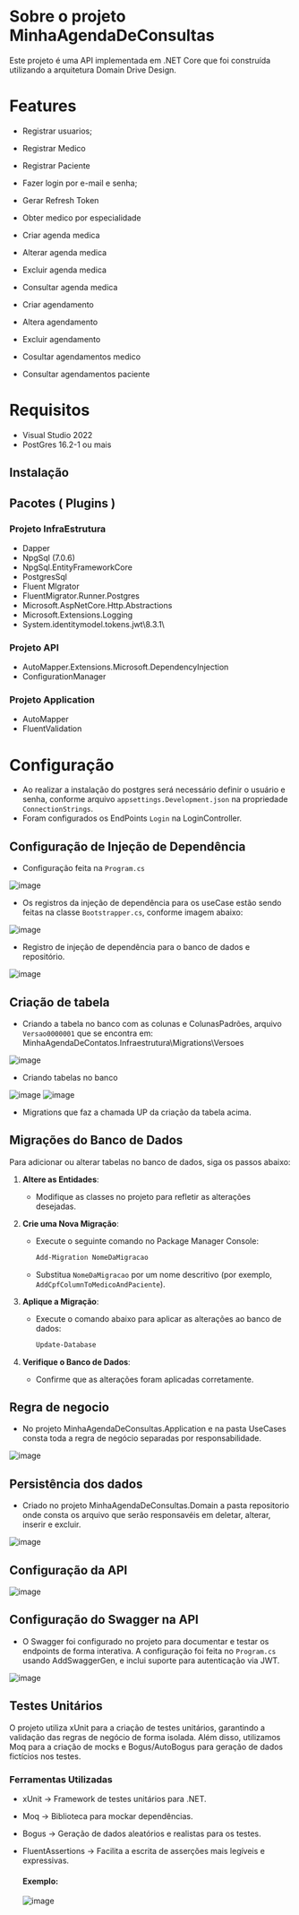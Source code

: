 # Sobre o projeto MinhaAgendaDeConsultas

Este projeto é uma API implementada em .NET Core que foi construída utilizando a arquitetura Domain Drive Design.

# Features

- Registrar usuarios;
- Registrar Medico
- Registrar Paciente
  
- Fazer login por e-mail e senha;

- Gerar Refresh Token
- Obter medico por especialidade

- Criar agenda medica
- Alterar agenda medica
- Excluir agenda medica
- Consultar agenda medica

- Criar agendamento
- Altera agendamento
- Excluir agendamento
- Cosultar agendamentos medico
- Consultar agendamentos paciente
  

# Requisitos
  
* Visual Studio 2022
* PostGres 16.2-1 ou mais

## Instalação
  
## Pacotes ( Plugins )

### Projeto InfraEstrutura
  * Dapper
  * NpgSql (7.0.6)
  * NpgSql.EntityFrameworkCore
  * PostgresSql
  * Fluent MIgrator
  * FluentMigrator.Runner.Postgres
  * Microsoft.AspNetCore.Http.Abstractions
  * Microsoft.Extensions.Logging
  * System.identitymodel.tokens.jwt\8.3.1\

### Projeto API 
  * AutoMapper.Extensions.Microsoft.DependencyInjection
  * ConfigurationManager

### Projeto Application
  * AutoMapper
  * FluentValidation

# Configuração
* Ao realizar a instalação do postgres será necessário definir o usuário e senha, conforme arquivo `appsettings.Development.json` na propriedade `ConnectionStrings`.
* Foram configurados os EndPoints `Login` na LoginController.

## Configuração de Injeção de Dependência
* Configuração feita na `Program.cs`

![image](https://github.com/user-attachments/assets/28cb8cc9-6c87-47ec-a77d-fc2b251b8e68)


* Os registros da injeção de dependência para os useCase estão sendo feitas na classe `Bootstrapper.cs`, conforme imagem abaixo:

![image](https://github.com/user-attachments/assets/cd57cde2-5b90-4139-af70-4021d51e1ba2)

 
* Registro de injeção de dependência para o banco de dados e repositório.

![image](https://github.com/user-attachments/assets/bd247f27-ca5a-487b-993d-47dabbfd4afc)


## Criação de tabela

* Criando a tabela no banco com as colunas e ColunasPadrões, arquivo `Versao0000001` que se encontra em: MinhaAgendaDeContatos.Infraestrutura\Migrations\Versoes

![image](https://github.com/user-attachments/assets/bd4155e3-c84f-40e1-aa19-005ef395a3a3)


* Criando tabelas no banco

![image](https://github.com/user-attachments/assets/55a8b967-78a6-48b2-b226-f3db45b4fbc3)
![image](https://github.com/user-attachments/assets/8dad3bd6-7c4b-41de-82b7-74d3689b4cbd)
  


*  Migrations que faz a chamada UP da criação da tabela acima.
  
  ## Migrações do Banco de Dados

Para adicionar ou alterar tabelas no banco de dados, siga os passos abaixo:

1. **Altere as Entidades**:
   - Modifique as classes no projeto para refletir as alterações desejadas.

2. **Crie uma Nova Migração**:
   - Execute o seguinte comando no Package Manager Console:
     ```bash
     Add-Migration NomeDaMigracao
     ```
   - Substitua `NomeDaMigracao` por um nome descritivo (por exemplo, `AddCpfColumnToMedicoAndPaciente`).

3. **Aplique a Migração**:
   - Execute o comando abaixo para aplicar as alterações ao banco de dados:
     ```bash
     Update-Database
     ```

4. **Verifique o Banco de Dados**:
   - Confirme que as alterações foram aplicadas corretamente.
## Regra de negocio

- No projeto MinhaAgendaDeConsultas.Application e na pasta UseCases consta toda a regra de negócio separadas por responsabilidade.

![image](https://github.com/user-attachments/assets/6985279d-fb51-4d56-9ccc-f3f260026803)


## Persistência dos dados

- Criado no projeto MinhaAgendaDeConsultas.Domain a pasta repositorio onde consta os arquivo que serão responsavéis em deletar, alterar, inserir e excluir.

![image](https://github.com/user-attachments/assets/fb355b4a-4285-44e5-8f93-daa016ed215a)

## Configuração da API

![image](https://github.com/user-attachments/assets/31bd6557-7105-45d4-a86d-eb95910bd750)


## Configuração do Swagger na API

  - O Swagger foi configurado no projeto para documentar e testar os endpoints de forma interativa. A configuração foi feita no `Program.cs` usando AddSwaggerGen, e inclui suporte para autenticação via JWT.
 
![image](https://github.com/user-attachments/assets/b2c58aa8-d056-4784-9a53-c40d5a7c947b)

## Testes Unitários

O projeto utiliza xUnit para a criação de testes unitários, garantindo a validação das regras de negócio de forma isolada. Além disso, utilizamos Moq para a criação de mocks e Bogus/AutoBogus para geração de dados fictícios nos testes.

###  Ferramentas Utilizadas

- xUnit → Framework de testes unitários para .NET.
- Moq → Biblioteca para mockar dependências.
- Bogus → Geração de dados aleatórios e realistas para os testes.
- FluentAssertions → Facilita a escrita de asserções mais legíveis e expressivas.

  #### Exemplo:

  ![image](https://github.com/user-attachments/assets/2e4f5c4c-b92e-4b86-b5f2-a421dc4f393b)





  
  
